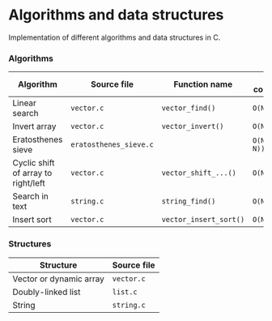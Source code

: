 # Algorithms and data structures

Implementation of different algorithms and data structures in C.

### Algorithms

| Algorithm | Source file | Function name | Time complexity |
| --------- | ----------- | ------------- | --------------- |
| Linear search | `vector.c` | `vector_find()` | ``O(N)`` |
| Invert array | `vector.c` | `vector_invert()` | ``O(N)`` |
| Eratosthenes sieve | `eratosthenes_sieve.c` |   | ``O(N*log(log N))`` |
| Cyclic shift of array to right/left | `vector.c` | `vector_shift_...()` | ``O(N)`` |
| Search in text | `string.c` | `string_find()` | ``O(N*I)`` |
| Insert sort | `vector.c` | `vector_insert_sort()` | ``O(N^2)`` |

### Structures

| Structure | Source file |
| --------- | ----------- |
| Vector or dynamic array | `vector.c` |
| Doubly-linked list | `list.c` |
| String | `string.c` |
